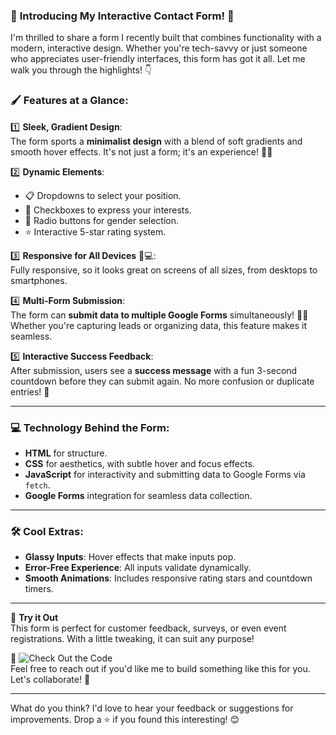### 🌟 **Introducing My Interactive Contact Form!** 🚀

I'm thrilled to share a form I recently built that combines functionality with a modern, interactive design. Whether you're tech-savvy or just someone who appreciates user-friendly interfaces, this form has got it all. Let me walk you through the highlights! 👇



### 🖌 **Features at a Glance**:

1️⃣ **Sleek, Gradient Design**:  
   The form sports a **minimalist design** with a blend of soft gradients and smooth hover effects. It's not just a form; it's an experience! 🎨✨  

2️⃣ **Dynamic Elements**:  
   - 📋 Dropdowns to select your position.
   - 📂 Checkboxes to express your interests.
   - 🎯 Radio buttons for gender selection.  
   - ⭐ Interactive 5-star rating system.

3️⃣ **Responsive for All Devices** 📱💻:  
   Fully responsive, so it looks great on screens of all sizes, from desktops to smartphones.

4️⃣ **Multi-Form Submission**:  
   The form can **submit data to multiple Google Forms** simultaneously! 📝🌐 Whether you're capturing leads or organizing data, this feature makes it seamless.

5️⃣ **Interactive Success Feedback**:  
   After submission, users see a **success message** with a fun 3-second countdown before they can submit again. No more confusion or duplicate entries! 🎉

---

### 💻 **Technology Behind the Form**:
- **HTML** for structure.  
- **CSS** for aesthetics, with subtle hover and focus effects.  
- **JavaScript** for interactivity and submitting data to Google Forms via `fetch`.  
- **Google Forms** integration for seamless data collection.

---

### 🛠 **Cool Extras**:
- **Glassy Inputs**: Hover effects that make inputs pop.  
- **Error-Free Experience**: All inputs validate dynamically.  
- **Smooth Animations**: Includes responsive rating stars and countdown timers.

---

🎯 **Try it Out**  
This form is perfect for customer feedback, surveys, or even event registrations. With a little tweaking, it can suit any purpose!

🚀 ![Check Out the Code]([https://github.com/M2Masum/HTML-Form])  
Feel free to reach out if you'd like me to build something like this for you. Let's collaborate! 🙌

---

What do you think? I'd love to hear your feedback or suggestions for improvements. Drop a ⭐ if you found this interesting! 😊
